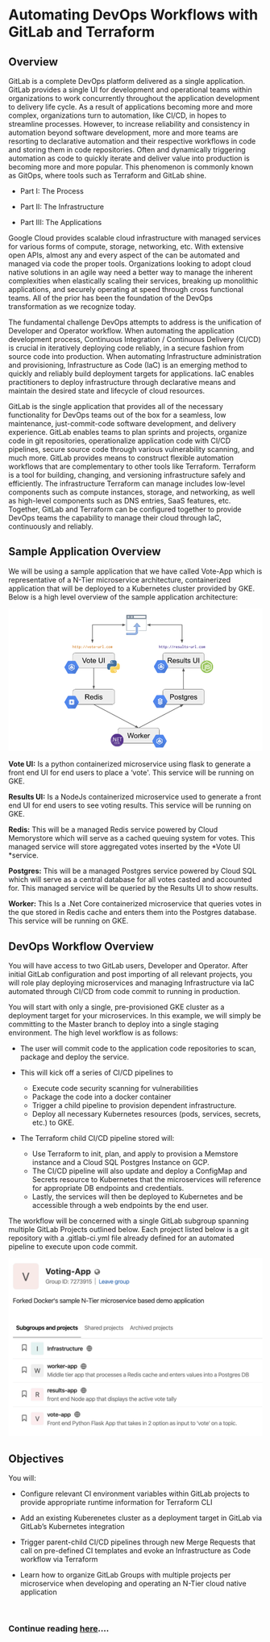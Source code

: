 # Automating DevOps Workflows with GitLab and Terraform

## Overview

GitLab is a complete DevOps platform delivered as a single application. GitLab provides a single UI for development and operational teams within organizations to work concurrently throughout the application development to delivery life cycle. As a result of applications becoming more and more complex, organizations turn to automation, like CI/CD, in hopes to streamline processes. However, to increase reliability and consistency in automation beyond software development, more and more teams are resorting to declarative automation and their respective workflows in code and storing them in code repositories. Often and dynamically triggering automation as code to quickly iterate and deliver value into production is becoming more and more popular. This phenomenon is commonly known as GitOps, where tools such as Terraform and GitLab shine. 

- Part I: The Process

- Part II: The Infrastructure

- Part III: The Applications

Google Cloud provides scalable cloud infrastructure with managed services for various forms of compute, storage, networking, etc. With extensive open APIs, almost any and every aspect of the can be automated and managed via code the proper tools. Organizations looking to adopt cloud native solutions in an agile way need a better way to manage the inherent complexities when elastically scaling their services, breaking up monolithic applications, and securely operating at speed through cross functional teams. All of the prior has been the foundation of the DevOps transformation as we recognize today.

The fundamental challenge DevOps attempts to address is the unification of Developer and Operator workflow. When automating the application development process, Continuous Integration / Continuous Delivery (CI/CD) is crucial in iteratively deploying code reliably, in a secure fashion from source code into production. When automating Infrastructure administration and provisioning, Infrastructure as Code (IaC) is an emerging method to quickly and reliably build deployment targets for applications. IaC enables practitioners to deploy infrastructure through declarative means and maintain the desired state and lifecycle of cloud resources.

GitLab is the single application that provides all of the necessary functionality for DevOps teams out of the box for a seamless, low maintenance, just-commit-code software development, and delivery experience. GitLab enables teams to plan sprints and projects, organize code in git repositories, operationalize application code with CI/CD pipelines, secure source code through various vulnerability scanning, and much more. GitLab provides means to construct flexible automation workflows that are complementary to other tools like Terraform. Terraform is a tool for building, changing, and versioning infrastructure safely and efficiently. The infrastructure Terraform can manage includes low-level components such as compute instances, storage, and networking, as well as high-level components such as DNS entries, SaaS features, etc. Together, GitLab and Terraform can be configured together to provide DevOps teams the capability to manage their cloud through IaC, continuously and reliably.

## Sample Application Overview

We will be using a sample application that we have called Vote-App which is representative of a N-Tier microservice architecture, containerized application that will be deployed to a Kubernetes cluster provided by GKE. Below is a high level overview of the sample application architecture:


![Arch](https://github.com/IamVigneshC/GCP-Automating-DevOps-Workflows-with-GitLab-and-Terraform/blob/main/Resources/arch.png)


__Vote UI:__ Is a python containerized microservice using flask to generate a front end UI for end users to place a ‘vote'. This service will be running on GKE.

__Results UI:__ Is a NodeJs containerized microservice used to generate a front end UI for end users to see voting results. This service will be running on GKE.

__Redis:__ This will be a managed Redis service powered by Cloud Memorystore which will serve as a cached queuing system for votes. This managed service will store aggregated votes inserted by the *Vote UI *service.

__Postgres:__ This will be a managed Postgres service powered by Cloud SQL which will serve as a central database for all votes casted and accounted for. This managed service will be queried by the Results UI to show results.

__Worker:__ This Is a .Net Core containerized microservice that queries votes in the que stored in Redis cache and enters them into the Postgres database. This service will be running on GKE.


## DevOps Workflow Overview

You will have access to two GitLab users, Developer and Operator. After initial GitLab configuration and post importing of all relevant projects, you will role play deploying microservices and managing Infrastructure via IaC automated through CI/CD from code commit to running in production. 

You will start with only a single, pre-provisioned GKE cluster as a deployment target for your microservices. In this example, we will simply be committing to the Master branch to deploy into a single staging environment. The high level workflow is as follows:

- The user will commit code to the application code repositories to scan, package and deploy the service.

- This will kick off a series of CI/CD pipelines to

  - Execute code security scanning for vulnerabilities
  - Package the code into a docker container
  - Trigger a child pipeline to provision dependent infrastructure.
  - Deploy all necessary Kubernetes resources (pods, services, secrets, etc.) to GKE.
  
- The Terraform child CI/CD pipeline stored will:

  - Use Terraform to init, plan, and apply to provision a Memstore instance and a Cloud SQL Postgres Instance on GCP.
  - The CI/CD pipeline will also update and deploy a ConfigMap and Secrets resource to Kubernetes that the microservices will reference for appropriate DB endpoints and credentials.
  - Lastly, the services will then be deployed to Kubernetes and be accessible through a web endpoints by the end user.
  
The workflow will be concerned with a single GitLab subgroup spanning multiple GitLab Projects outlined below. Each project listed below is a git repository with a .gitlab-ci.yml file already defined for an automated pipeline to execute upon code commit.

![Arch](https://github.com/IamVigneshC/GCP-Automating-DevOps-Workflows-with-GitLab-and-Terraform/blob/main/Resources/Voting.png)


## Objectives

You will:

- Configure relevant CI environment variables within GitLab projects to provide appropriate runtime information for Terraform CLI

- Add an existing Kuberenetes cluster as a deployment target in GitLab via GitLab’s Kubernetes integration

- Trigger parent-child CI/CD pipelines through new Merge Requests that call on pre-defined CI templates and evoke an Infrastructure as Code workflow via Terraform

- Learn how to organize GitLab Groups with multiple projects per microservice when developing and operating an N-Tier cloud native application

<BR/>

### Continue reading [here](https://iamvigneshc.medium.com/automating-devops-workflows-with-gitlab-and-terraform-6113400fa5c6)....
